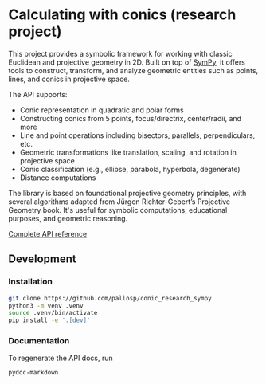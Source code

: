 # Calculating with conics (research project)

This project provides a symbolic framework for working with classic Euclidean
and projective geometry in 2D. Built on top of [SymPy](https://www.sympy.org/),
it offers tools to construct, transform, and analyze geometric entities such as
points, lines, and conics in projective space.

The API supports:

- Conic representation in quadratic and polar forms
- Constructing conics from 5 points, focus/directrix, center/radii, and more
- Line and point operations including bisectors, parallels, perpendiculars, etc.
- Geometric transformations like translation, scaling, and rotation in
  projective space
- Conic classification (e.g., ellipse, parabola, hyperbola, degenerate)
- Distance computations

The library is based on foundational projective geometry principles, with
several algorithms adapted from Jürgen Richter-Gebert’s Projective Geometry
book. It's useful for symbolic computations, educational purposes, and geometric
reasoning.

[Complete API reference](docs/api.md)

## Development

### Installation

```sh
git clone https://github.com/pallosp/conic_research_sympy
python3 -m venv .venv
source .venv/bin/activate
pip install -e '.[dev]'
```

### Documentation

To regenerate the API docs, run

```sh
pydoc-markdown
```
